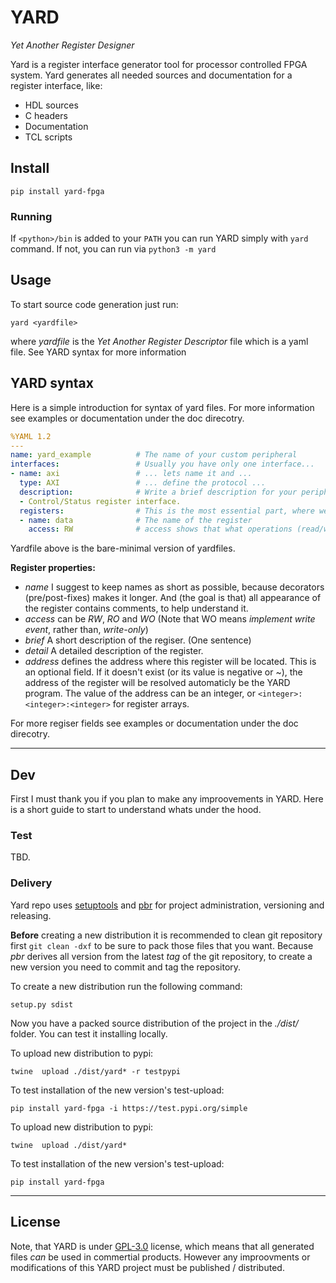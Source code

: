 # **YARD**
*Yet Another Register Designer*

Yard is a register interface generator tool for processor controlled FPGA system. Yard generates all
needed sources and documentation for a register interface, like:
 - HDL sources
 - C headers
 - Documentation
 - TCL scripts
 
 
## **Install**

`pip install yard-fpga`

### **Running**
If `<python>/bin` is added to your `PATH` you can run YARD simply with `yard` command. If not, you
can run via `python3 -m yard`


## **Usage**
To start source code generation just run:

`yard <yardfile>`

where *yardfile* is the *Yet Another Register Descriptor* file which is a yaml file. See YARD syntax
for more information


## **YARD syntax**
Here is a simple introduction for syntax of yard files. For more information see examples or
documentation under the doc direcotry.

```yaml
%YAML 1.2
---
name: yard_example          # The name of your custom peripheral
interfaces:                 # Usually you have only one interface...
- name: axi                 # ... lets name it and ...
  type: AXI                 # ... define the protocol ...
  description:              # Write a brief description for your peripheral.
  - Control/Status register interface.  
  registers:                # This is the most essential part, where we define the registers.
  - name: data              # The name of the register
    access: RW              # access shows that what operations (read/write) are valid on this regiter.
```

Yardfile above is the bare-minimal version of yardfiles.

**Register properties:**
 - *name* I suggest to keep names as short as possible, because decorators (pre/post-fixes) makes it longer.
   And (the goal is that) all appearance of the register contains comments, to help understand it.
 - *access* can be *RW*, *RO* and *WO* (Note that WO means *implement write event*, rather than, *write-only*)
 - *brief* A short description of the regiser. (One sentence)
 - *detail* A detailed description of the register.
 - *address* defines the address where this register will be located. This is an optional field. If
    it doesn't exist (or its value is negative or ~), the address of the register will be resolved
    automaticly be the YARD program. The value of the address can be an integer, or
    `<integer>:<integer>:<integer>` for register arrays.
    
For more regiser fields see examples or documentation under the doc direcotry.


---
## **Dev**
First I must thank you if you plan to make any improovements in YARD. Here is a short guide to start
to understand whats under the hood.

### **Test**
TBD.

### **Delivery**

Yard repo uses [setuptools][2] and [pbr][3] for project administration, versioning and releasing.

**Before** creating a new distribution it is recommended to clean git repository first `git clean -dxf`
to be sure to pack those files that you want. Because *pbr* derives all version from the latest *tag*
of the git repository, to create a new version you need to commit and tag the repository.

To create a new distribution run the following command:

`setup.py sdist`

Now you have a packed source distribution of the project in the *./dist/* folder. You can test it
installing locally.

To upload new distribution to pypi:

`twine  upload ./dist/yard* -r testpypi`

To test installation of the new version's test-upload:

`pip install yard-fpga -i https://test.pypi.org/simple`

To upload new distribution to pypi:

`twine  upload ./dist/yard*`

To test installation of the new version's test-upload:

`pip install yard-fpga`

---
## **License**
Note, that YARD is under [GPL-3.0][1] license, which means that all generated files *can* be used in
commertial products. However any improovments or modifications of this YARD project must be
published / distributed.

[2]: https://pypi.org/project/setuptools/
[3]: https://pypi.org/project/pbr/
[1]: https://github.com/raczben/yard/blob/master/LICENSE



